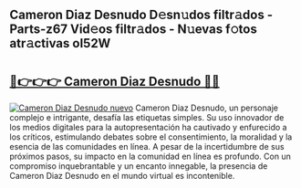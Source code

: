 ## Cameron Diaz Desnudo D𝚎sn𝚞dos filtr𝚊dos - Parts-z67 Vid𝚎os filtr𝚊dos - N𝚞evas f𝚘tos atr𝚊ctivas oI52W

# <h2><a href="http://mbcnbg.tromn.icu/?c=Cameron+Diaz+Desnudo">🔗👉👉👉 Cameron Diaz Desnudo 🔗🔗</a></h2>

[![Cameron Diaz Desnudo nuevo](https://i.imgur.com/pEAQMta.gif)](http://mbcnbg.tromn.icu/?c=Cameron+Diaz+Desnudo)
Cameron Diaz Desnudo, un personaje complejo e intrigante, desafía las etiquetas simples. Su uso innovador de los medios digitales para la autopresentación ha cautivado y enfurecido a los críticos, estimulando debates sobre el consentimiento, la moralidad y la esencia de las comunidades en línea. A pesar de la incertidumbre de sus próximos pasos, su impacto en la comunidad en línea es profundo. Con un compromiso inquebrantable y un encanto innegable, la presencia de Cameron Diaz Desnudo en el mundo virtual es incontenible.
